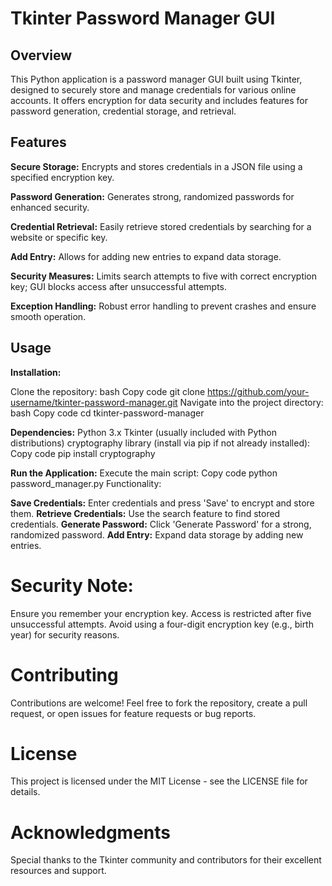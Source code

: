 # Tkinter Password Manager GUI
## Overview
This Python application is a password manager GUI built using Tkinter, designed to securely store and manage credentials for various online accounts. It offers encryption for data security and includes features for password generation, credential storage, and retrieval.

## Features

**Secure Storage:** Encrypts and stores credentials in a JSON file using a specified encryption key.

**Password Generation:** Generates strong, randomized passwords for enhanced security.

**Credential Retrieval:** Easily retrieve stored credentials by searching for a website or specific key.

**Add Entry:** Allows for adding new entries to expand data storage.

**Security Measures:** Limits search attempts to five with correct encryption key; GUI blocks access after unsuccessful attempts.

**Exception Handling:** Robust error handling to prevent crashes and ensure smooth operation.

## Usage
**Installation:**

Clone the repository:
bash
Copy code
git clone https://github.com/your-username/tkinter-password-manager.git
Navigate into the project directory:
bash
Copy code
cd tkinter-password-manager

**Dependencies:**
Python 3.x
Tkinter (usually included with Python distributions)
cryptography library (install via pip if not already installed):
Copy code
pip install cryptography

**Run the Application:**
Execute the main script:
Copy code
python password_manager.py
Functionality:

**Save Credentials:** Enter credentials and press 'Save' to encrypt and store them.
**Retrieve Credentials:** Use the search feature to find stored credentials.
**Generate Password:** Click 'Generate Password' for a strong, randomized password.
**Add Entry:** Expand data storage by adding new entries.

# Security Note:
Ensure you remember your encryption key. Access is restricted after five unsuccessful attempts.
Avoid using a four-digit encryption key (e.g., birth year) for security reasons.

# Contributing
Contributions are welcome! Feel free to fork the repository, create a pull request, or open issues for feature requests or bug reports.

# License
This project is licensed under the MIT License - see the LICENSE file for details.

# Acknowledgments
Special thanks to the Tkinter community and contributors for their excellent resources and support.
